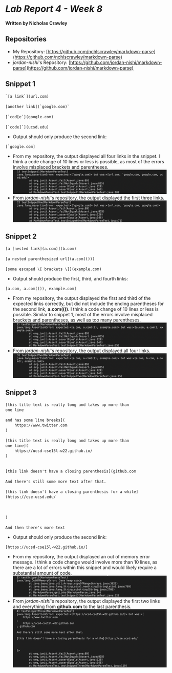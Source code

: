 # *Lab Report 4 - Week 8*
**Written by Nicholas Crawley**

## Repositories
* My Repository: [https://github.com/nchlscrawley/markdown-parse](https://github.com/nchlscrawley/markdown-parse)
* *jordan-nishi*'s Repository: [https://github.com/jordan-nishi/markdown-parse](https://github.com/jordan-nishi/markdown-parse)

## Snippet 1
```
`[a link`](url.com)

[another link](`google.com)`

[`cod[e`](google.com)

[`code]`](ucsd.edu)
```
* Output should only produce the second link:
```
[`google.com]
```
* From my repository, the output displayed all four links in the snippet. I think a code change of 10 lines or less is possible, as most of the errors involve misplaced brackets and parentheses.
![Image](test-snippet-1-1.png)
* From *jordan-nishi*'s repository, the output displayed the first three links.
![Image](test-snippet-1-2.png)

## Snippet 2
```
[a [nested link](a.com)](b.com)

[a nested parenthesized url](a.com(()))

[some escaped \[ brackets \]](example.com)
```
* Output should produce the first, third, and fourth links:
```
[a.com, a.com(()), example.com]
```
* From my repository, the output displayed the first and third of the expected links correctly, but did not include the ending parentheses for the second link, **a.com(())**. I think a code change of 10 lines or less is possible. Similar to snippet 1, most of the errors involve misplaced brackets and parentheses, as well as too many parentheses.
![Image](test-snippet-2-1.png)
* From *jordan-nishi*'s repository, the output displayed all four links.
![Image](test-snippet-2-2.png)

## Snippet 3
```
[this title text is really long and takes up more than 
one line

and has some line breaks](
    https://www.twitter.com
)

[this title text is really long and takes up more than 
one line](
    https://ucsd-cse15l-w22.github.io/
)


[this link doesn't have a closing parenthesis](github.com

And there's still some more text after that.

[this link doesn't have a closing parenthesis for a while](https://cse.ucsd.edu/



)

And then there's more text
```
* Output should only produce the second link:
```
[https://ucsd-cse15l-w22.github.io/]
```
* From my repository, the output displayed an out of memory error message. I think a code change would involve more than 10 lines, as there are a lot of errors within this snippet and would likely require a substantial amount of code.
![Image](test-snippet-3-1.png)
* From *jordan-nishi*'s repository, the output displayed the first two links and everything from **github.com** to the last parenthesis.
![Image](test-snippet-3-2.png)
